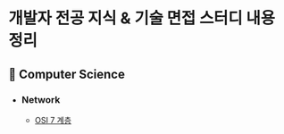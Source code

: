 # 개발자 전공 지식 & 기술 면접 스터디 내용 정리

## 📌 Computer Science

- ### Network
  - [OSI 7 계층](https://github.com/Salvation-sub/tech-interview-study)
